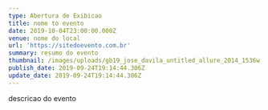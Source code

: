 ```yaml
---
type: Abertura de Exibicao
title: nome to evento
date: 2019-10-04T23:00:00.000Z
venue: nome do local
url: 'https://sitedoevento.com.br'
summary: resumo do evento
thumbnail: /images/uploads/gb19_jose_davila_untitled_allure_2014_1536w.jpg
publish_date: 2019-09-24T19:14:44.306Z
update_date: 2019-09-24T19:14:44.306Z
---
```

descricao do evento

